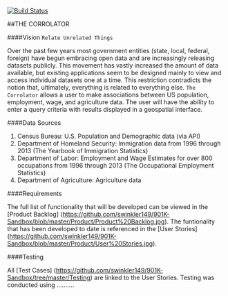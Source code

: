 [![Build Status](https://travis-ci.org/ferrx/901K-Sandbox.svg?branch=master)](https://travis-ci.org/ferrx/901k-sandbox)

##THE CORROLATOR

####Vision `Relate Unrelated Things`

Over the past few years most government entities (state, local, federal, foreign) have begun embracing open data and are increasingly releasing datasets publicly. This movement has vastly increased the amount of data available, but existing applications seem to be designed mainly to view and access individual datasets one at a time.  This restriction contradicts the notion that, ultimately, everything is related to everything else.  `The Corrolator` allows a user to make associations between US population, employment, wage, and agriculture data.  The user will have the ability to enter a query criteria with results displayed in a geospatial interface.

####Data Sources

1. Census Bureau: U.S. Population and Demographic data (via API)
2. Department of Homeland Security: Immigration data from 1996 through 2013  (The Yearbook of Immigration Statistics)
3. Department of Labor: Employment and Wage Estimates for over 800 occupations from 1996 through 2013 (The Occupational Employment Statistics)
4. Department of Agriculture: Agriculture data

####Requirements

The full list of functionality that will be developed can be viewed in the [Product Backlog] (https://github.com/swinkler149/901K-Sandbox/blob/master/Product/Product%20Backlog.jpg).  The funtionality that has been developed to date is referenced in the [User Stories] (https://github.com/swinkler149/901K-Sandbox/blob/master/Product/User%20Stories.jpg).

####Testing

All [Test Cases] (https://github.com/swinkler149/901K-Sandbox/tree/master/Testing) are linked to the User Stories.  Testing was conducted using ..........
